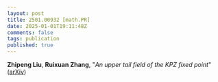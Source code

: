 ```yaml
---
layout: post
title: 2501.00932 [math.PR]
date: 2025-01-01T19:11:48Z
comments: false
tags: publication
published: true
---
```


<b>Zhipeng Liu</b>, <b>Ruixuan Zhang</b>, "<i>An upper tail field of the KPZ fixed point</i>" ([arXiv](http://arxiv.org/abs/2501.00932v2))
